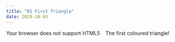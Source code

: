 ```yaml
---
title: "01 First Triangle"
date: 2019-10-03
---
```


<div style="display:flex">
  <div>
    <canvas id="canvas3d" width="600" height="600">
      Your browser does not support HTML5
    </canvas>
  </div>

  <div class="info" style="padding-left:15px;">
    The first coloured triangle!
  </div>
</div>

<script type="text/javascript" src="/01-triangle.js"></script>
<script type="text/javascript">
main("canvas3d");
</script>
